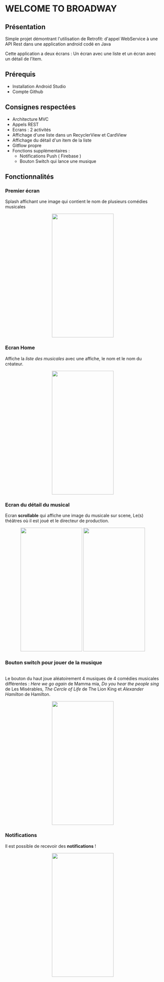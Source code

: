# WELCOME TO BROADWAY

## Présentation
Simple projet démontrant l'utilisation de Retrofit: d'appel WebService à une API Rest dans une application android codé en Java

Cette application a deux écrans : Un écran avec une liste et un écran avec un détail de l’item.

## Prérequis
- Installation Android Studio
- Compte Github

## Consignes respectées

- Architecture MVC
- Appels REST
- Ecrans : 2 activités
- Affichage d'une liste dans un RecyclerView et CardView
- Affichage du détail d'un item de la liste
- Gitflow propre
- Fonctions supplémentaires :
  - Notifications Push ( Firebase )
  - Bouton Switch qui lance une musique
  
## Fonctionnalités

### Premier écran 

Splash affichant une image qui contient le nom de plusieurs comédies musicales

<p align="center">
  <img width="200" height="400" src = "https://image.noelshack.com/fichiers/2019/14/5/1554450464-56268589-380919372752942-7115750530084765696-n.png">
</p>


### Ecran Home

Affiche la *liste des musicales* avec une affiche, le nom et le nom du créateur.

<p align="center">
  <img width="200" height="400" src = "https://image.noelshack.com/fichiers/2019/14/5/1554450351-56764389-395491591002467-858094406580830208-n.png">
</p>

### Ecran du détail du musical

Ecran **scrollable** qui affiche une image du musicale sur scene, Le(s) théâtres où il est joué et le directeur de production.

<p align="center">
  <img width="200" height="400" src = "https://image.noelshack.com/fichiers/2019/14/4/1554369289-56412391-2243236935995798-7822034404145889280-n.png">  <img width="200" height="400" src = "https://image.noelshack.com/fichiers/2019/14/4/1554369288-56248108-419179485535121-8605412296925118464-n.png">
</p>

### Bouton switch pour jouer de la musique 

<br> Le bouton du haut joue aléatoirement 4 musiques de 4 comédies musicales différentes : *Here we go again* de Mamma mia, *Do you hear the people sing* de Les Misérables, *The Cercle of Life* de The Lion King et *Alexander Hamilton* de Hamilton.
<p align="center">
  <img width="200" height="400" src = "https://image.noelshack.com/fichiers/2019/14/4/1554371627-56340186-808364709527128-3395331583480168448-n.png">
</p>

### Notifications

Il est possible de recevoir des **notifications** !
<p align="center">
  <img width="200" height="400" src = "https://image.noelshack.com/fichiers/2019/14/5/1554450308-56367306-1158492177666702-7747403819754979328-n.png">
</p>





